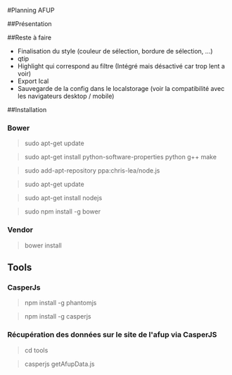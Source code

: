 #Planning AFUP

##Présentation

##Reste à faire
- Finalisation du style (couleur de sélection, bordure de sélection, ...)
- qtip
- Highlight qui correspond au filtre (Intégré mais désactivé car trop lent a voir)
- Export Ical
- Sauvegarde de la config dans le localstorage (voir la compatibilité avec les navigateurs desktop / mobile)

##Installation

### Bower

> sudo apt-get update

> sudo apt-get install python-software-properties python g++ make

> sudo add-apt-repository ppa:chris-lea/node.js

> sudo apt-get update

> sudo apt-get install nodejs

> sudo npm install -g bower

### Vendor
> bower install

## Tools
### CasperJs

> npm install -g phantomjs

> npm install -g casperjs

### Récupération des données sur le site de l'afup via CasperJS

> cd tools

> casperjs getAfupData.js
